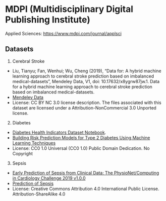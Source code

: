 # MDPI (Multidisciplinary Digital Publishing Institute)

Applied Sciences: https://www.mdpi.com/journal/applsci

## Datasets 

1. Cerebral Stroke 
- Liu, Tianyu; Fan, Wenhui; Wu, Cheng (2019), “Data for: A hybrid machine learning approach to cerebral stroke prediction based on imbalanced medical-datasets”, Mendeley Data, V1, doi: 10.17632/x8ygrw87jw.1. Data for a hybrid machine learning approach to cerebral stroke prediction based on imbalanced medical-datasets. 
- [Mendeley Data](https://data.mendeley.com/datasets/x8ygrw87jw/1)
- License: CC BY NC 3.0 license description. The files associated with this dataset are licensed under a Attribution-NonCommercial 3.0 Unported license.
2. Diabetes
- [Diabetes Health Indicators Dataset Notebook](https://www.kaggle.com/code/alexteboul/diabetes-health-indicators-dataset-notebook/notebook). 
- [Building Risk Prediction Models for Type 2 Diabetes Using Machine Learning Techniques](https://www.cdc.gov/pcd/issues/2019/19_0109.htm)
- License: CC0 1.0 Universal (CC0 1.0) Public Domain Dedication. No Copyright
3. Sepsis
- [Early Prediction of Sepsis from Clinical Data: The PhysioNet/Computing in Cardiology Challenge 2019 v1.0.0](https://physionet.org/content/challenge-2019/1.0.0/)
- [Prediction of Sepsis](https://www.kaggle.com/datasets/salikhussaini49/prediction-of-sepsis?select=Dataset.csv)
- License: Creative Commons Attribution 4.0 International Public License. Attribution-ShareAlike 4.0 
